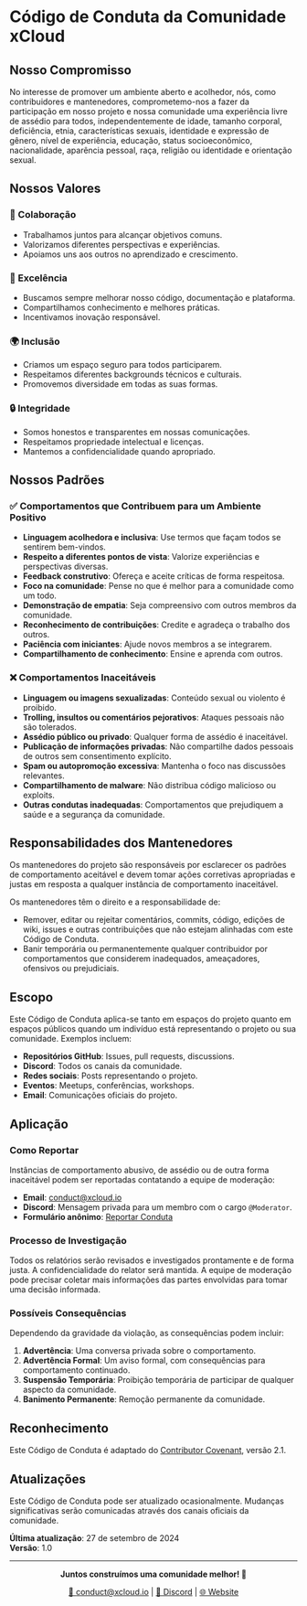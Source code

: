 # Código de Conduta da Comunidade xCloud

## Nosso Compromisso

No interesse de promover um ambiente aberto e acolhedor, nós, como contribuidores e mantenedores, comprometemo-nos a fazer da participação em nosso projeto e nossa comunidade uma experiência livre de assédio para todos, independentemente de idade, tamanho corporal, deficiência, etnia, características sexuais, identidade e expressão de gênero, nível de experiência, educação, status socioeconômico, nacionalidade, aparência pessoal, raça, religião ou identidade e orientação sexual.

## Nossos Valores

### 🤝 Colaboração

- Trabalhamos juntos para alcançar objetivos comuns.
- Valorizamos diferentes perspectivas e experiências.
- Apoiamos uns aos outros no aprendizado e crescimento.

### 🎯 Excelência

- Buscamos sempre melhorar nosso código, documentação e plataforma.
- Compartilhamos conhecimento e melhores práticas.
- Incentivamos inovação responsável.

### 🌍 Inclusão

- Criamos um espaço seguro para todos participarem.
- Respeitamos diferentes backgrounds técnicos e culturais.
- Promovemos diversidade em todas as suas formas.

### 🔒 Integridade

- Somos honestos e transparentes em nossas comunicações.
- Respeitamos propriedade intelectual e licenças.
- Mantemos a confidencialidade quando apropriado.

## Nossos Padrões

### ✅ Comportamentos que Contribuem para um Ambiente Positivo

- **Linguagem acolhedora e inclusiva**: Use termos que façam todos se sentirem bem-vindos.
- **Respeito a diferentes pontos de vista**: Valorize experiências e perspectivas diversas.
- **Feedback construtivo**: Ofereça e aceite críticas de forma respeitosa.
- **Foco na comunidade**: Pense no que é melhor para a comunidade como um todo.
- **Demonstração de empatia**: Seja compreensivo com outros membros da comunidade.
- **Reconhecimento de contribuições**: Credite e agradeça o trabalho dos outros.
- **Paciência com iniciantes**: Ajude novos membros a se integrarem.
- **Compartilhamento de conhecimento**: Ensine e aprenda com outros.

### ❌ Comportamentos Inaceitáveis

- **Linguagem ou imagens sexualizadas**: Conteúdo sexual ou violento é proibido.
- **Trolling, insultos ou comentários pejorativos**: Ataques pessoais não são tolerados.
- **Assédio público ou privado**: Qualquer forma de assédio é inaceitável.
- **Publicação de informações privadas**: Não compartilhe dados pessoais de outros sem consentimento explícito.
- **Spam ou autopromoção excessiva**: Mantenha o foco nas discussões relevantes.
- **Compartilhamento de malware**: Não distribua código malicioso ou exploits.
- **Outras condutas inadequadas**: Comportamentos que prejudiquem a saúde e a segurança da comunidade.

## Responsabilidades dos Mantenedores

Os mantenedores do projeto são responsáveis por esclarecer os padrões de comportamento aceitável e devem tomar ações corretivas apropriadas e justas em resposta a qualquer instância de comportamento inaceitável.

Os mantenedores têm o direito e a responsabilidade de:

- Remover, editar ou rejeitar comentários, commits, código, edições de wiki, issues e outras contribuições que não estejam alinhadas com este Código de Conduta.
- Banir temporária ou permanentemente qualquer contribuidor por comportamentos que considerem inadequados, ameaçadores, ofensivos ou prejudiciais.

## Escopo

Este Código de Conduta aplica-se tanto em espaços do projeto quanto em espaços públicos quando um indivíduo está representando o projeto ou sua comunidade. Exemplos incluem:

- **Repositórios GitHub**: Issues, pull requests, discussions.
- **Discord**: Todos os canais da comunidade.
- **Redes sociais**: Posts representando o projeto.
- **Eventos**: Meetups, conferências, workshops.
- **Email**: Comunicações oficiais do projeto.

## Aplicação

### Como Reportar

Instâncias de comportamento abusivo, de assédio ou de outra forma inaceitável podem ser reportadas contatando a equipe de moderação:

- **Email**: <conduct@xcloud.io>
- **Discord**: Mensagem privada para um membro com o cargo `@Moderator`.
- **Formulário anônimo**: [Reportar Conduta](https://xcloud.io/conduct-report)

### Processo de Investigação

Todos os relatórios serão revisados e investigados prontamente e de forma justa. A confidencialidade do relator será mantida. A equipe de moderação pode precisar coletar mais informações das partes envolvidas para tomar uma decisão informada.

### Possíveis Consequências

Dependendo da gravidade da violação, as consequências podem incluir:

1. **Advertência**: Uma conversa privada sobre o comportamento.
2. **Advertência Formal**: Um aviso formal, com consequências para comportamento continuado.
3. **Suspensão Temporária**: Proibição temporária de participar de qualquer aspecto da comunidade.
4. **Banimento Permanente**: Remoção permanente da comunidade.

## Reconhecimento

Este Código de Conduta é adaptado do [Contributor Covenant](https://www.contributor-covenant.org), versão 2.1.

## Atualizações

Este Código de Conduta pode ser atualizado ocasionalmente. Mudanças significativas serão comunicadas através dos canais oficiais da comunidade.

**Última atualização**: 27 de setembro de 2024  
**Versão**: 1.0

---

<div align="center">

**Juntos construímos uma comunidade melhor! 🤝**

[📧 conduct@xcloud.io](mailto:conduct@xcloud.io) | [💬 Discord](https://discord.gg/xcloud) | [🌐 Website](https://xcloud.io)

</div>
